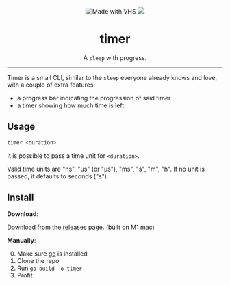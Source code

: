 <p align="center">
	<img src="https://vhs.charm.sh/vhs-3JUif7gjSs5lL43g5X4LzS.gif" alt="Made with VHS">
	<a href="https://vhs.charm.sh">
		<img src="https://stuff.charm.sh/vhs/badge.svg">
	</a>
	<br>
	<h1 align="center">timer</h1>
	<p align="center">A <code>sleep</code> with progress.</p>
</p>

---

Timer is a small CLI, similar to the `sleep` everyone already knows and love,
with a couple of extra features:

- a progress bar indicating the progression of said timer
- a timer showing how much time is left

## Usage

```sh
timer <duration>
```

It is possible to pass a time unit for `<duration>`.

Valid time units are "ns", "us" (or "µs"), "ms", "s", "m", "h".
If no unit is passed, it defaults to seconds ("s").

## Install

**Download**:

Download from the [releases page][rlurl]. (built on M1 mac)

[rlurl]: https://github.com/jacklolidk/just-timer/releases

**Manually**:

0. Make sure [go][gourl] is installed 
1. Clone the repo
2. Run `go build -o timer`
3. Profit

[gourl]: https://go.dev/
